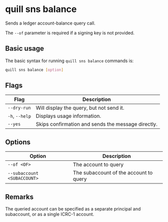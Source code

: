 # quill sns balance

Sends a ledger account-balance query call. 

The `--of` parameter is required if a signing key is not provided.

## Basic usage

The basic syntax for running `quill sns balance` commands is:

```bash
quill sns balance [option]
```

## Flags

| Flag           | Description                                        |
|----------------|----------------------------------------------------|
| `--dry-run`    | Will display the query, but not send it.           |
| `-h`, `--help` | Displays usage information.                        |
| `--yes`        | Skips confirmation and sends the message directly. |

## Options

| Option                      | Description                            |
|-----------------------------|----------------------------------------|
| `--of <OF>`                 | The account to query                   |
| `--subaccount <SUBACCOUNT>` | The subaccount of the account to query |

## Remarks

The queried account can be specified as a separate principal and subaccount, or as a single ICRC-1 account.
